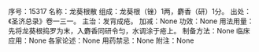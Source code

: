 序号：15317
名称：龙葵根散
组成：龙葵根（锉）1两，麝香（研）1分。
出处：《圣济总录》卷一三一。
主治：发背成疮。
加减：None
功效：None
用法用量：先将龙葵根捣罗为末，入麝香同研令匀，水调涂于疮上。
制备方法：None
临床应用：None
各家论述：None
用药禁忌：None
附注：None
